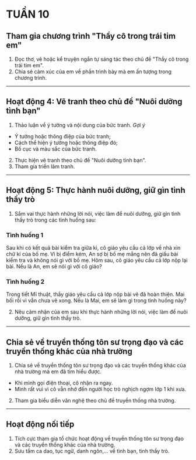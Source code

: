 # TUẦN 10

## Tham gia chương trình "Thầy cô trong trái tim em"
1. Đọc thơ, vẽ hoặc kể truyện ngắn tự sáng tác theo chủ đề "Thầy cô trong trái tim em".
2. Chia sẻ cảm xúc của em về phần trình bày mà em ấn tượng trong chương trình.

---

## Hoạt động 4: Vẽ tranh theo chủ đề "Nuôi dưỡng tình bạn"
1. Thảo luận về ý tưởng và nội dung của bức tranh.
*Gợi ý*
* Ý tưởng hoặc thông điệp của bức tranh;
* Cách thể hiện ý tưởng hoặc thông điệp đó;
* Bố cục và màu sắc của bức tranh.

2. Thực hiện vẽ tranh theo chủ đề "Nuôi dưỡng tình bạn".
3. Tham gia triển lãm tranh.

---

## Hoạt động 5: Thực hành nuôi dưỡng, giữ gìn tình thầy trò
1. Sắm vai thực hành những lời nói, việc làm để nuôi dưỡng, giữ gìn tình thầy trò trong các tình huống sau:

### Tình huống 1
Sau khi có kết quả bài kiểm tra giữa kì, cô giáo yêu cầu cả lớp về nhà xin chữ kí của bố mẹ. Vì bị điểm kém, An sợ bị bố mẹ mắng nên đã giấu bài kiểm tra và không nói gì với bố mẹ. Hôm sau, cô giáo yêu cầu cả lớp nộp lại bài.
Nếu là An, em sẽ nói gì với cô giáo?

### Tình huống 2
Trong tiết Mĩ thuật, thầy giáo yêu cầu cả lớp nộp bài vẽ đã hoàn thiện. Mai bối rối vì vẫn chưa vẽ xong.
Nếu là Mai, em sẽ làm gì trong tình huống này?

2. Nêu cảm nhận của em sau khi thực hành những lời nói, việc làm để nuôi dưỡng, giữ gìn tình thầy trò.

---

## Chia sẻ về truyền thống tôn sư trọng đạo và các truyền thống khác của nhà trường
1. Chia sẻ về truyền thống tôn sư trọng đạo và các truyền thống khác của nhà trường mà em đã tìm hiểu được.
* Khi mình gọi điện thoại, cô nhận ra ngay.
* Mình rất vui vì cô vẫn nhớ đến người học trò nghịch ngợm lớp 1 khi xưa.
2. Tham gia biểu diễn văn nghệ theo chủ đề truyền thống nhà trường.

---

## Hoạt động nối tiếp
1. Tích cực tham gia tổ chức hoạt động về truyền thống tôn sư trọng đạo và các truyền thống khác của nhà trường.
2. Sưu tầm ca dao, tục ngữ, danh ngôn,... về tình bạn, tình thầy trò.
